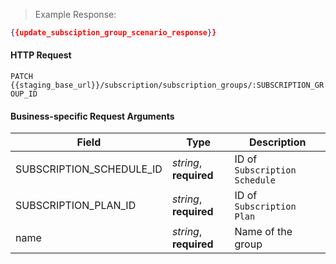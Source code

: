 > Example Response:

```json
{{update_subsciption_group_scenario_response}}
```


#### HTTP Request

`PATCH {{staging_base_url}}/subscription/subscription_groups/:SUBSCRIPTION_GROUP_ID`

#### Business-specific Request Arguments

Field | Type | Description
----- | ---- | -----------
SUBSCRIPTION_SCHEDULE_ID | *string*, **required** | ID of `Subscription Schedule`
SUBSCRIPTION_PLAN_ID | *string*, **required** | ID of `Subscription Plan`
name | *string*, **required** | Name of the group
